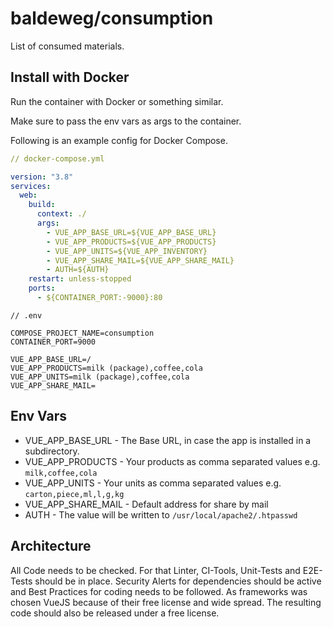 # baldeweg/consumption

List of consumed materials.

## Install with Docker

Run the container with Docker or something similar.

Make sure to pass the env vars as args to the container.

Following is an example config for Docker Compose.

```yaml
// docker-compose.yml

version: "3.8"
services:
  web:
    build:
      context: ./
      args:
        - VUE_APP_BASE_URL=${VUE_APP_BASE_URL}
        - VUE_APP_PRODUCTS=${VUE_APP_PRODUCTS}
        - VUE_APP_UNITS=${VUE_APP_INVENTORY}
        - VUE_APP_SHARE_MAIL=${VUE_APP_SHARE_MAIL}
        - AUTH=${AUTH}
    restart: unless-stopped
    ports:
      - ${CONTAINER_PORT:-9000}:80
```

```env
// .env

COMPOSE_PROJECT_NAME=consumption
CONTAINER_PORT=9000

VUE_APP_BASE_URL=/
VUE_APP_PRODUCTS=milk (package),coffee,cola
VUE_APP_UNITS=milk (package),coffee,cola
VUE_APP_SHARE_MAIL=
```

## Env Vars

- VUE_APP_BASE_URL - The Base URL, in case the app is installed in a subdirectory.
- VUE_APP_PRODUCTS - Your products as comma separated values e.g. `milk,coffee,cola`
- VUE_APP_UNITS - Your units as comma separated values e.g. `carton,piece,ml,l,g,kg`
- VUE_APP_SHARE_MAIL - Default address for share by mail
- AUTH - The value will be written to `/usr/local/apache2/.htpasswd`

## Architecture

All Code needs to be checked. For that Linter, CI-Tools, Unit-Tests and E2E-Tests should be in place. Security Alerts for dependencies should be active and Best Practices for coding needs to be followed. As frameworks was chosen VueJS because of their free license and wide spread. The resulting code should also be released under a free license.
